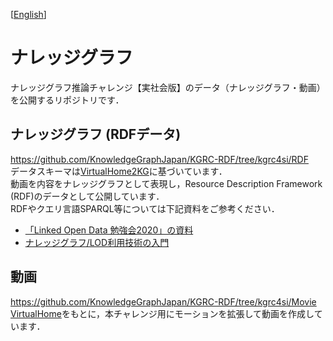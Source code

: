  [[English](README_en.md)]
 # ナレッジグラフ
ナレッジグラフ推論チャレンジ【実社会版】のデータ（ナレッジグラフ・動画）を公開するリポジトリです．

## ナレッジグラフ (RDFデータ)
https://github.com/KnowledgeGraphJapan/KGRC-RDF/tree/kgrc4si/RDF  
データスキーマは[VirtualHome2KG](https://github.com/aistairc/VirtualHome2KG/tree/main/ontology)に基づいています．  
動画を内容をナレッジグラフとして表現し，Resource Description Framework (RDF)のデータとして公開しています．  
RDFやクエリ言語SPARQL等については下記資料をご参考ください．  
* [「Linked Open Data 勉強会2020」の資料](https://github.com/KnowledgeGraphJapan/LOD-ws-2020#linked-open-data-%E5%8B%89%E5%BC%B7%E4%BC%9A2020%E3%81%AE%E8%B3%87%E6%96%99)
* [ナレッジグラフ/LOD利用技術の入門](https://github.com/KnowledgeGraphJapan/KGRC-ws-2021/tree/main/Section2)

## 動画
https://github.com/KnowledgeGraphJapan/KGRC-RDF/tree/kgrc4si/Movie  
[VirtualHome](https://github.com/xavierpuigf/virtualhome)をもとに，本チャレンジ用にモーションを拡張して動画を作成しています．
